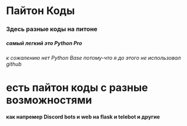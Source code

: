 # Пайтон Коды
### Здесь разные коды на питоне
##### самый легкий это Python Pro
###### к сожалению нет Python Base потому-что я до этого не использовал github

# есть пайтон коды с разные возможностями
#### как напремер Discord bots и web на flask и telebot и другие
